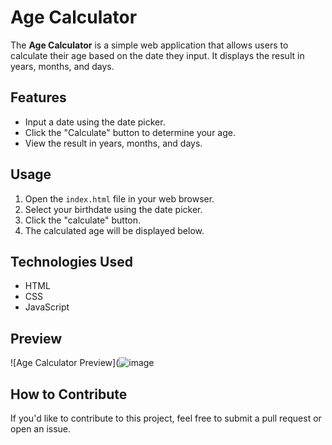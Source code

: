 # Age Calculator

The **Age Calculator** is a simple web application that allows users to calculate their age based on the date they input. It displays the result in years, months, and days.

## Features

- Input a date using the date picker.
- Click the "Calculate" button to determine your age.
- View the result in years, months, and days.

## Usage

1. Open the `index.html` file in your web browser.
2. Select your birthdate using the date picker.
3. Click the "calculate" button.
4. The calculated age will be displayed below.

## Technologies Used

- HTML
- CSS
- JavaScript

## Preview

![Age Calculator Preview](![image](https://github.com/vchandrasekharpavankumar/age-calculator/assets/144523763/0718d273-d300-4597-a63d-142fa3fe8c75)

## How to Contribute

If you'd like to contribute to this project, feel free to submit a pull request or open an issue.
